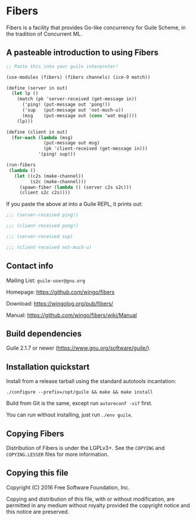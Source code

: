 # Fibers

Fibers is a facility that provides Go-like concurrency for Guile
Scheme, in the tradition of Concurrent ML.


## A pasteable introduction to using Fibers

```scheme
;; Paste this into your guile interpreter!

(use-modules (fibers) (fibers channels) (ice-9 match))

(define (server in out)
  (let lp ()
    (match (pk 'server-received (get-message in))
      ('ping! (put-message out 'pong!))
      ('sup   (put-message out 'not-much-u))
      (msg    (put-message out (cons 'wat msg))))
    (lp)))

(define (client in out)
  (for-each (lambda (msg)
              (put-message out msg)
              (pk 'client-received (get-message in)))
            '(ping! sup)))

(run-fibers
 (lambda ()
   (let ((c2s (make-channel))
         (s2c (make-channel)))
     (spawn-fiber (lambda () (server c2s s2c)))
     (client s2c c2s))))
```

If you paste the above at into a Guile REPL, it prints out:

```scheme
;;; (server-received ping!)

;;; (client-received pong!)

;;; (server-received sup)

;;; (client-received not-much-u)
```


## Contact info

Mailing List: `guile-user@gnu.org`

Homepage: https://github.com/wingo/fibers

Download: https://wingolog.org/pub/fibers/

Manual: https://github.com/wingo/fibers/wiki/Manual


## Build dependencies

Guile 2.1.7 or newer (https://www.gnu.org/software/guile/).


## Installation quickstart

Install from a release tarball using the standard autotools
incantation:

```
./configure --prefix=/opt/guile && make && make install
```

Build from Git is the same, except run `autoreconf -vif` first.

You can run without installing, just run `./env guile`.


## Copying Fibers

Distribution of Fibers is under the LGPLv3+. See the `COPYING` and
`COPYING.LESSER` files for more information.


## Copying this file

Copyright (C) 2016 Free Software Foundation, Inc.

Copying and distribution of this file, with or without modification, are
permitted in any medium without royalty provided the copyright notice
and this notice are preserved.
